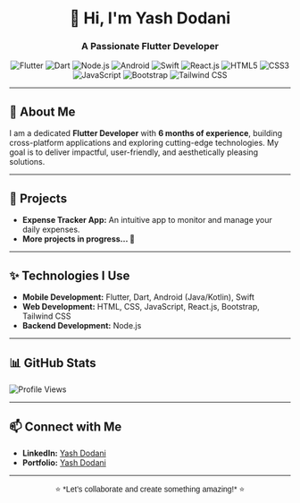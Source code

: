 <div align="center">

# 👋 Hi, I'm **Yash Dodani**  
### A Passionate **Flutter Developer**  

<img src="https://img.shields.io/badge/Flutter-02569B?style=for-the-badge&logo=flutter&logoColor=white" alt="Flutter" />
<img src="https://img.shields.io/badge/Dart-0175C2?style=for-the-badge&logo=dart&logoColor=white" alt="Dart" />
<img src="https://img.shields.io/badge/Node.js-339933?style=for-the-badge&logo=node.js&logoColor=white" alt="Node.js" />
<img src="https://img.shields.io/badge/Android-3DDC84?style=for-the-badge&logo=android&logoColor=white" alt="Android" />
<img src="https://img.shields.io/badge/Swift-FA7343?style=for-the-badge&logo=swift&logoColor=white" alt="Swift" />
<img src="https://img.shields.io/badge/React-20232A?style=for-the-badge&logo=react&logoColor=61DAFB" alt="React.js" />
<img src="https://img.shields.io/badge/HTML5-E34F26?style=for-the-badge&logo=html5&logoColor=white" alt="HTML5" />
<img src="https://img.shields.io/badge/CSS3-1572B6?style=for-the-badge&logo=css3&logoColor=white" alt="CSS3" />
<img src="https://img.shields.io/badge/JavaScript-F7DF1E?style=for-the-badge&logo=javascript&logoColor=black" alt="JavaScript" />
<img src="https://img.shields.io/badge/Bootstrap-7952B3?style=for-the-badge&logo=bootstrap&logoColor=white" alt="Bootstrap" />
<img src="https://img.shields.io/badge/Tailwind%20CSS-38B2AC?style=for-the-badge&logo=tailwind-css&logoColor=white" alt="Tailwind CSS" />

</div>

---

## 🚀 **About Me**  
I am a dedicated **Flutter Developer** with **6 months of experience**, building cross-platform applications and exploring cutting-edge technologies. My goal is to deliver impactful, user-friendly, and aesthetically pleasing solutions.  

---

## 📂 **Projects**  
- **Expense Tracker App:** An intuitive app to monitor and manage your daily expenses.  
- **More projects in progress... 🚧**  

---

## ✨ **Technologies I Use**  
- **Mobile Development:** Flutter, Dart, Android (Java/Kotlin), Swift  
- **Web Development:** HTML, CSS, JavaScript, React.js, Bootstrap, Tailwind CSS  
- **Backend Development:** Node.js  

---

## 📊 **GitHub Stats**  
![Profile Views](https://komarev.com/ghpvc/?username=yashdodani&color=blue&style=flat-square)  

---

## 📫 **Connect with Me**  
- **LinkedIn:** [Yash Dodani](https://linkedin.com/in/yashdodani)  
- **Portfolio:** [Yash Dodani](https://google.com)  

---

<div align="center" style="font-family: 'Poppins', sans-serif;">
⭐️ *Let’s collaborate and create something amazing!* ⭐️  
</div>
